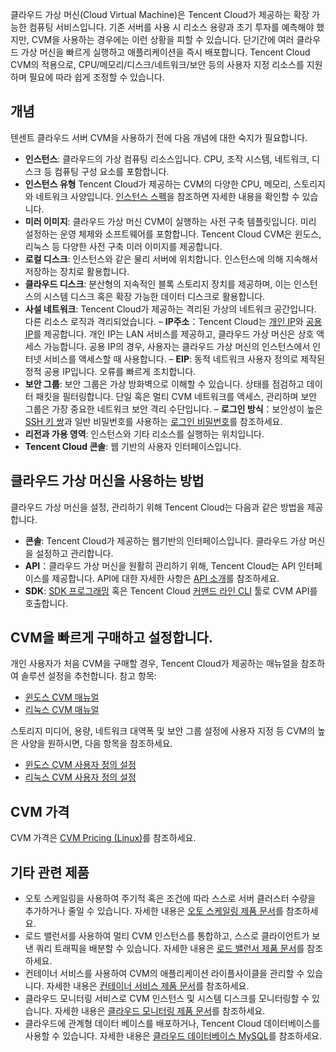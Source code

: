 클라우드 가상 머신(Cloud Virtual Machine)은 Tencent Cloud가 제공하는 확장 가능한 컴퓨팅 서비스입니다. 기존 서버를 사용 시 리소스 용량과 초기 투자를 예측해야 했지만, CVM을 사용하는 경우에는 이런 상황을 피할 수 있습니다. 단기간에 여러 클라우드 가상 머신을 빠르게 실행하고 애플리케이션을 즉시 배포합니다.
Tencent Cloud CVM의 적용으로, CPU/메모리/디스크/네트워크/보안 등의 사용자 지정 리소스를 지원하며 필요에 따라 쉽게 조정할 수 있습니다.

## 개념

텐센트 클라우드 서버 CVM을 사용하기 전에 다음 개념에 대한 숙지가 필요합니다.
- **인스턴스**: 클라우드의 가상 컴퓨팅 리소스입니다. CPU, 조작 시스템, 네트워크, 디스크 등 컴퓨팅 구성 요소를 포함합니다.
- **인스턴스 유형** Tencent Cloud가 제공하는 CVM의 다양한 CPU, 메모리, 스토리지와 네트워크 사양입니다. [인스턴스 스펙](http://intl.cloud.tencent.com/document/product/213/11518)을 참조하면 자세한 내용을 확인할 수 있습니다.
- **미러 이미지**: 클라우드 가상 머신 CVM이 실행하는 사전 구축 템플릿입니다. 미리 설정하는 운영 체제와 소프트웨어를 포함합니다. Tencent Cloud CVM은 윈도스, 리눅스 등 다양한 사전 구축 미러 이미지를 제공합니다.
- **로컬 디스크**: 인스턴스와 같은 물리 서버에 위치합니다. 인스턴스에 의해 지속해서 저장하는 장치로 활용합니다.
- **클라우드 디스크**: 분산형의 지속적인 블록 스토리지 장치를 제공하며, 이는 인스턴스의 시스템 디스크 혹은 확장 가능한 데이터 디스크로 활용합니다.
- **사설 네트워크**: Tencent Cloud가 제공하는 격리된 가상의 네트워크 공간입니다. 다른 리소스 로직과 격리되었습니다.
– **IP주소**：Tencent Cloud는 [개인 IP](http://intl.cloud.tencent.com/document/product/213/5225)와 [공용 IP](http://intl.cloud.tencent.com/document/product/213/5224)를 제공합니다. 개인 IP는 LAN 서비스를 제공하고, 클라우드 가상 머신은 상호 액세스 가능합니다. 공용 IP의 경우, 사용자는 클라우드 가상 머신의 인스턴스에서 인터넷 서비스를 액세스할 때 사용합니다.
– **EIP**: 동적 네트워크 사용자 정의로 제작된 정적 공용 IP입니다. 오류를 빠르게 조치합니다.
- **보안 그룹**: 보안 그룹은 가상 방화벽으로 이해할 수 있습니다. 상태를 점검하고 데이터 패킷을 필터링합니다. 단일 혹은 멀티 CVM 네트워크를 액세스, 관리하며 보안 그룹은 가장 중요한 네트워크 보안 격리 수단입니다.
– **로그인 방식**：보안성이 높은 [SSH 키 쌍](http://intl.cloud.tencent.com/document/product/213/6092)과 일반 비밀번호를 사용하는 [로그인 비밀번호](http://intl.cloud.tencent.com/document/product/213/6093)를 참조하세요.
- **리전과 가용 영역**: 인스턴스와 기타 리소스를 실행하는 위치입니다.
- **Tencent Cloud 콘솔**: 웹 기반의 사용자 인터페이스입니다.


## 클라우드 가상 머신을 사용하는 방법 

클라우드 가상 머신을 설정, 관리하기 위해 Tencent Cloud는 다음과 같은 방법을 제공합니다.

- **콘솔**: Tencent Cloud가 제공하는 웹기반의 인터페이스입니다. 클라우드 가상 머신을 설정하고 관리합니다.
- **API**：클라우드 가상 머신을 원활히 관리하기 위해, Tencent Cloud는 API 인터페이스를 제공합니다. API에 대한 자세한 사항은 [API 소개](https://intl.cloud.tencent.com/document/product/213/15688)를 참조하세요.
- **SDK**: [SDK 프로그래밍](https://intl.cloud.tencent.com/document/product/494) 혹은 Tencent Cloud [커맨드 라인 CLI](https://intl.cloud.tencent.com/document/product/1013/30220) 툴로 CVM API를 호출합니다.

##  CVM을 빠르게 구매하고 설정합니다.

개인 사용자가 처음 CVM을 구매할 경우, Tencent Cloud가 제공하는 매뉴얼을 참조하여 솔루션 설정을 추천합니다. 참고 항목:
- [윈도스 CVM 매뉴얼](http://intl.cloud.tencent.com/document/product/213/2764)
- [리눅스 CVM 매뉴얼](http://intl.cloud.tencent.com/document/product/213/2936)

스토리지 미디어, 용량, 네트워크 대역폭 및 보안 그룹 설정에 사용자 지정 등 CVM의 높은 사양을 원하시면, 다음 항목을 참조하세요.
- [윈도스 CVM 사용자 정의 설정](http://intl.cloud.tencent.com/document/product/213/10516)
- [리눅스 CVM 사용자 정의 설정](http://intl.cloud.tencent.com/document/product/213/10517)

## CVM 가격

CVM 가격은 [CVM Pricing (Linux)](https://intl.cloud.tencent.com/document/product/213/30011)를 참조하세요.

## 기타 관련 제품

- 오토 스케일링을 사용하여 주기적 혹은 조건에 따라 스스로 서버 클러스터 수량을 추가하거나 줄일 수 있습니다. 자세한 내용은 [오토 스케일링 제품 문서](https://intl.cloud.tencent.com/document/product/377)를 참조하세요.
- 로드 밸런서를 사용하여 멀티 CVM 인스턴스를 통합하고, 스스로 클라이언트가 보낸 쿼리 트래픽을 배분할 수 있습니다. 자세한 내용은 [로드 밸런서 제품 문서](https://intl.cloud.tencent.com/document/product/214)를 참조하세요.
- 컨테이너 서비스를 사용하여 CVM의 애플리케이션 라이플사이클을 관리할 수 있습니다. 자세한 내용은 [컨테이너 서비스 제품 문서](https://intl.cloud.tencent.com/document/product/457)를 참조하세요.
- 클라우드 모니터링 서비스로 CVM 인스턴스 및 시스템 디스크를 모니터링할 수 있습니다. 자세한 내용은 [클라우드 모니터링 제품 문서](https://intl.cloud.tencent.com/document/product/248)를 참조하세요.
- 클라우드에 관계형 데이터 베이스를 배포하거나, Tencent Cloud 데이터베이스를 사용할 수 있습니다. 자세한 내용은 [클라우드 데이터베이스 MySQL](https://intl.cloud.tencent.com/document/product/236)를 참조하세요.
